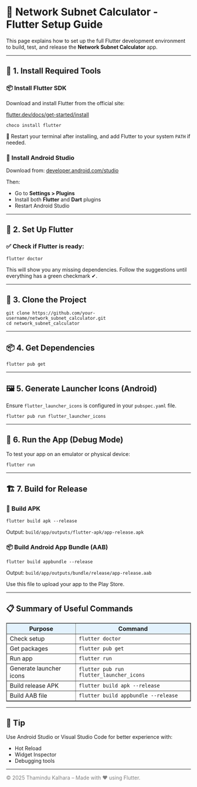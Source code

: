   <h1>🚀 Network Subnet Calculator - Flutter Setup Guide</h1>

  <p>
    This page explains how to set up the full Flutter development environment to build, test, and release the 
    <strong>Network Subnet Calculator</strong> app.
  </p>

  <hr/>

  <h2>🧰 1. Install Required Tools</h2>

  <h3>📦 Install Flutter SDK</h3>
  <p>Download and install Flutter from the official site:</p>
  <p><a href="https://flutter.dev/docs/get-started/install" target="_blank">flutter.dev/docs/get-started/install</a></p>
  <pre><code>choco install flutter</code></pre>
  <p>🔁 Restart your terminal after installing, and add Flutter to your system <code>PATH</code> if needed.</p>

  <h3>🧰 Install Android Studio</h3>
  <p>Download from: <a href="https://developer.android.com/studio" target="_blank">developer.android.com/studio</a></p>
  <p>Then:</p>
  <ul>
    <li>Go to <strong>Settings > Plugins</strong></li>
    <li>Install both <strong>Flutter</strong> and <strong>Dart</strong> plugins</li>
    <li>Restart Android Studio</li>
  </ul>

  <hr/>

  <h2>🔧 2. Set Up Flutter</h2>

  <h3>✅ Check if Flutter is ready:</h3>
  <pre><code>flutter doctor</code></pre>
  <p>This will show you any missing dependencies. Follow the suggestions until everything has a green checkmark ✔.</p>

  <hr/>

  <h2>📁 3. Clone the Project</h2>
  <pre><code>git clone https://github.com/your-username/network_subnet_calculator.git
cd network_subnet_calculator</code></pre>

  <hr/>

  <h2>📦 4. Get Dependencies</h2>
  <pre><code>flutter pub get</code></pre>

  <hr/>

  <h2>🖼 5. Generate Launcher Icons (Android)</h2>
  <p>Ensure <code>flutter_launcher_icons</code> is configured in your <code>pubspec.yaml</code> file.</p>
  <pre><code>flutter pub run flutter_launcher_icons</code></pre>

  <hr/>

  <h2>🧪 6. Run the App (Debug Mode)</h2>
  <p>To test your app on an emulator or physical device:</p>
  <pre><code>flutter run</code></pre>

  <hr/>

  <h2>🏗 7. Build for Release</h2>

  <h3>📱 Build APK</h3>
  <pre><code>flutter build apk --release</code></pre>
  <p>Output: <code>build/app/outputs/flutter-apk/app-release.apk</code></p>

  <h3>📦 Build Android App Bundle (AAB)</h3>
  <pre><code>flutter build appbundle --release</code></pre>
  <p>Output: <code>build/app/outputs/bundle/release/app-release.aab</code></p>
  <p>Use this file to upload your app to the Play Store.</p>

  <hr/>

  <h2>📋 Summary of Useful Commands</h2>
  <table border="1" cellpadding="8" cellspacing="0">
    <thead>
      <tr style="background-color:#e3f2fd">
        <th>Purpose</th>
        <th>Command</th>
      </tr>
    </thead>
    <tbody>
      <tr><td>Check setup</td><td><code>flutter doctor</code></td></tr>
      <tr><td>Get packages</td><td><code>flutter pub get</code></td></tr>
      <tr><td>Run app</td><td><code>flutter run</code></td></tr>
      <tr><td>Generate launcher icons</td><td><code>flutter pub run flutter_launcher_icons</code></td></tr>
      <tr><td>Build release APK</td><td><code>flutter build apk --release</code></td></tr>
      <tr><td>Build AAB file</td><td><code>flutter build appbundle --release</code></td></tr>
    </tbody>
  </table>

  <hr/>

  <h2>📌 Tip</h2>
  <p>Use Android Studio or Visual Studio Code for better experience with:</p>
  <ul>
    <li>Hot Reload</li>
    <li>Widget Inspector</li>
    <li>Debugging tools</li>
  </ul>

  <hr/>

  <p style="color: gray;">
    © 2025 Thamindu Kalhara – Made with ❤️ using Flutter.
  </p>
